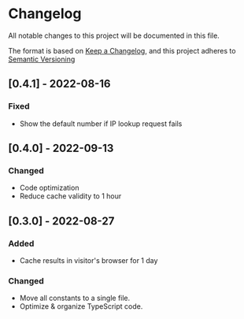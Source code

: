 # Changelog

All notable changes to this project will be documented in this file.

The format is based on [Keep a Changelog](https://keepachangelog.com/en/1.0.0/),
and this project adheres to [Semantic Versioning](https://semver.org/spec/v2.0.0.html)

## [0.4.1] - 2022-08-16
### Fixed
- Show the default number if IP lookup request fails

## [0.4.0] - 2022-09-13
### Changed

- Code optimization
- Reduce cache validity to 1 hour

## [0.3.0] - 2022-08-27

### Added

- Cache results in visitor's browser for 1 day

### Changed

- Move all constants to a single file.
- Optimize & organize TypeScript code.